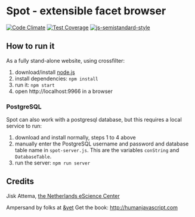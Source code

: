# Spot - extensible facet browser

[![Code Climate](https://codeclimate.com/github/jiskattema/spot/badges/gpa.svg)](https://codeclimate.com/github/jiskattema/spot)
[![Test Coverage](https://codeclimate.com/github/jiskattema/spot/badges/coverage.svg)](https://codeclimate.com/github/jiskattema/spot/coverage)
[![js-semistandard-style](https://img.shields.io/badge/code%20style-semistandard-brightgreen.svg?style=flat-square)](https://github.com/Flet/semistandard)


## How to run it

As a fully stand-alone website, using crossfilter:

1. download/install [node.js](http://nodejs.org/)
2. install dependencies: `npm install`
3. run it: `npm start`
4. open http://localhost:9966 in a browser

### PostgreSQL 

Spot can also work with a postgresql database, but this requires a local service to run:

1. download and install normally, steps 1 to 4 above
2. manually enter the PostgreSQL username and password and database table name in `spot-server.js`. This are the variables `conString` and `DatabaseTable`.
3. run the server: `npm run server`


## Credits

Jisk Attema, [the Netherlands eScience Center](http://nlesc.nl)

Ampersand by folks at [&yet](http://andyet.com)
Get the book: http://humanjavascript.com

